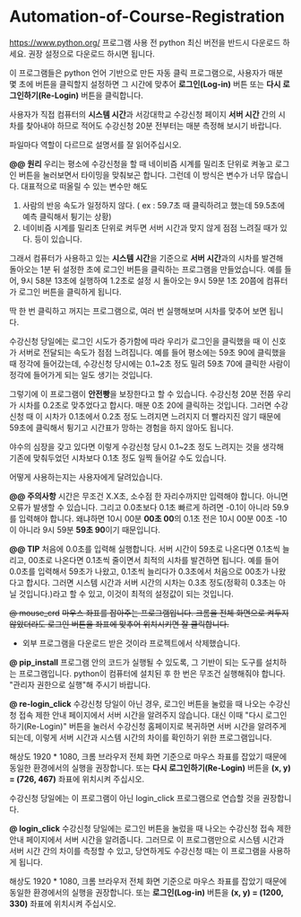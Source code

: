 # Automation-of-Course-Registration
https://www.python.org/
프로그램 사용 전 python 최신 버전을 반드시 다운로드 하세요.
권장 설정으로 다운로드 하시면 됩니다.

이 프로그램들은 python 언어 기반으로 만든 자동 클릭 프로그램으로,
사용자가 매분 몇 초에 버튼을 클릭할지 설정하면 그 시간에 맞추어 **로그인(Log-in)** 버튼
또는 **다시 로그인하기(Re-Login)** 버튼을 클릭합니다.

사용자가 직접 컴퓨터의 **시스템 시간**과 서강대학교 수강신청 페이지 **서버 시간** 간의 시차를 찾아내야 하므로
적어도 수강신청 20분 전부터는 매분 측정해 보시기 바랍니다.

파일마다 역할이 다르므로 설명서를 잘 읽어주십시오.

**@@ 원리**
우리는 평소에 수강신청을 할 때 네이비즘 시계를 밀리초 단위로 켜놓고 로그인 버튼을 눌러보면서 타이밍을 맞춰보곤 합니다.
그런데 이 방식은 변수가 너무 많습니다. 대표적으로 떠올릴 수 있는 변수만 해도
1. 사람의 반응 속도가 일정하지 않다. ( ex : 59.7초 때 클릭하려고 했는데 59.5초에 예측 클릭해서 튕기는 상황)
2. 네이비즘 시계를 밀리초 단위로 켜두면 서버 시간과 맞지 않게 점점 느려질 때가 있다.
등이 있습니다.

그래서 컴퓨터가 사용하고 있는 **시스템 시간**을 기준으로 **서버 시간**과의 시차를 발견해
돌아오는 1분 뒤 설정한 초에 로그인 버튼을 클릭하는 프로그램을 만들었습니다.
예를 들어, 9시 58분 13초에 실행하여 1.2초로 설정 시 돌아오는 9시 59분 1초 20쯤에 컴퓨터가 로그인 버튼을 클릭하게 됩니다.

딱 한 번 클릭하고 꺼지는 프로그램으로, 여러 번 실행해보며 시차를 맞추어 보면 됩니다.

수강신청 당일에는 로그인 시도가 증가함에 따라 우리가 로그인을 클릭했을 때 이 신호가 서버로 전달되는 속도가 점점 느려집니다.
예를 들어 평소에는 59초 90에 클릭했을 때 정각에 들어갔는데, 수강신청 당시에는 0.1~2초 정도 밀려 59초 70에 클릭한 사람이 정각에
들어가게 되는 일도 생기는 것입니다.

그렇기에 이 프로그램이 **안전빵**을 보장한다고 할 수 있습니다.
수강신청 20분 전쯤 우리가 시차를 0.2초로 맞추었다고 합시다. 매분 0초 20에 클릭하는 것입니다.
그러면 수강신청 때 이 시차가 0.1초에서 0.2초 정도 느려지면 느려지지 더 빨라지진 않기 때문에
59초에 클릭해서 튕기고 시간표가 망하는 경험을 하지 않아도 됩니다.

야수의 심장을 갖고 있다면 이렇게 수강신청 당시 0.1~2초 정도 느려지는 것을 생각해
기존에 맞춰두었던 시차보다 0.1초 정도 일찍 들어갈 수도 있습니다.

어떻게 사용하는지는 사용자에게 달려있습니다.

**@@ 주의사항**
시간은 무조건 X.X초, 소수점 한 자리수까지만 입력해야 합니다. 아니면 오류가 발생할 수 있습니다.
그리고 0.0초보다 0.1초 빠르게 하려면 -0.1이 아니라 59.9를 입력해야 합니다.
왜냐하면 10시 00분 **00초 00**의 0.1초 전은 10시 00분 00초 -10이 아니라 9시 59분 **59초 90**이기 때문입니다.

**@@ TIP**
처음에 0.0초를 입력해 실행합니다. 
서버 시간이 59초로 나온다면 0.1초씩 늘리고, 00초로 나온다면 0.1초씩 줄이면서 최적의 시차를 발견하면 됩니다.
예를 들어 0.0초를 입력해서 59초가 나왔고, 0.1초씩 늘리다가 0.3초에서 처음으로 00초가 나왔다고 합시다.
그러면 시스템 시간과 서버 시간의 시차는 0.3초 정도(정확히 0.3초는 아닐 것입니다.)라고 할 수 있고,
이것이 최적의 설정값이 되는 것입니다.


~~@ mouse_crd~~
~~마우스 좌표를 잡아주는 프로그램입니다.
크롬을 전체 화면으로 켜두지 않았더라도 로그인 버튼을 좌표에 맞추어 위치시키면 잘 클릭합니다.~~
+ 외부 프로그램을 다운로드 받은 것이라 프로젝트에서 삭제했습니다.

**@ pip_install**
프로그램 안의 코드가 실행될 수 있도록, 그 기반이 되는 도구를 설치하는 프로그램입니다.
python이 컴퓨터에 설치된 후 한 번은 무조건 실행해줘야 합니다.
"관리자 권한으로 실행"해 주시기 바랍니다.

**@ re-login_click**
수강신청 당일이 아닌 경우, 로그인 버튼을 눌렀을 때 나오는 수강신청 접속 제한 안내 페이지에서
서버 시간을 알려주지 않습니다. 대신 이때 "다시 로그인하기(Re-Login)" 버튼을 눌러서 수강신청 홈페이지로
복귀하면 서버 시간을 알려주게 되는데, 이렇게 서버 시간과 시스템 시간의 차이를 확인하기 위한 프로그램입니다.

해상도 1920 * 1080, 크롬 브라우저 전체 화면 기준으로 마우스 좌표를 잡았기 때문에 동일한 환경에서의 실행을 권장합니다.
또는 **다시 로그인하기(Re-Login)** 버튼을 **(x, y) = (726, 467)** 좌표에 위치시켜 주십시오.

수강신청 당일에는 이 프로그램이 아닌 login_click 프로그램으로 연습할 것을 권장합니다.

**@ login_click**
수강신청 당일에는 로그인 버튼을 눌렀을 때 나오는 수강신청 접속 제한 안내 페이지에서 서버 시간을 알려줍니다.
그러므로 이 프로그램만으로 시스템 시간과 서버 시간 간의 차이를 측정할 수 있고, 당연하게도 수강신청 때는
이 프로그램을 사용하게 됩니다.

해상도 1920 * 1080, 크롬 브라우저 전체 화면 기준으로 마우스 좌표를 잡았기 때문에 동일한 환경에서의 실행을 권장합니다.
또는 **로그인(Log-in)** 버튼을 **(x, y) = (1200, 330)** 좌표에 위치시켜 주십시오.

